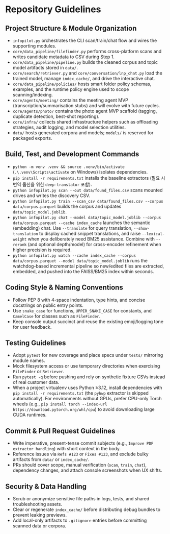 # Repository Guidelines

## Project Structure & Module Organization
- `infopilot.py` orchestrates the CLI scan/train/chat flow and wires the supporting modules.
- `core/data_pipeline/filefinder.py` performs cross-platform scans and writes candidate metadata to CSV during Step 1.
- `core/data_pipeline/pipeline.py` builds the cleaned corpus and topic model artifacts stored in `data/`.
- `core/search/retriever.py` and `core/conversation/lnp_chat.py` load the trained model, manage `index_cache/`, and drive the interactive chat.
- `core/data_pipeline/policies/` hosts smart folder policy schemas, examples, and the runtime policy engine used to scope scanning/indexing.
- `core/agents/meeting/` contains the meeting agent MVP (transcription/summarisation stubs) and will evolve with future cycles.
- `core/agents/photo/` contains the photo agent MVP scaffold (tagging, duplicate detection, best-shot reporting).
- `core/infra/` collects shared infrastructure helpers such as offloading strategies, audit logging, and model selection utilities.
- `data/` hosts generated corpora and models; `models/` is reserved for packaged exports.

## Build, Test, and Development Commands
- `python -m venv .venv && source .venv/bin/activate` (`.\.venv\Scripts\activate` on Windows) isolates dependencies.
- `pip install -r requirements.txt` installs the baseline extractors (필요 시 번역 옵션을 위한 `deep-translator` 포함).
- `python infopilot.py scan --out data/found_files.csv` scans mounted drives and writes the discovery CSV.
- `python infopilot.py train --scan_csv data/found_files.csv --corpus data/corpus.parquet` builds the corpus and updates `data/topic_model.joblib`.
- `python infopilot.py chat --model data/topic_model.joblib --corpus data/corpus.parquet --cache index_cache` launches the semantic (embedding) chat. Use `--translate` for query translation, `--show-translation` to display cached snippet translations, and raise `--lexical-weight` when you deliberately need BM25 assistance. Combine with `--rerank` (and optional depth/model) for cross-encoder refinement when higher precision is required.
- `python infopilot.py watch --cache index_cache --corpus data/corpus.parquet --model data/topic_model.joblib` runs the watchdog-based incremental pipeline so new/edited files are extracted, embedded, and pushed into the FAISS/BM25 index within seconds.

## Coding Style & Naming Conventions
- Follow PEP 8 with 4-space indentation, type hints, and concise docstrings on public entry points.
- Use `snake_case` for functions, `UPPER_SNAKE_CASE` for constants, and `CamelCase` for classes such as `FileFinder`.
- Keep console output succinct and reuse the existing emoji/logging tone for user feedback.

## Testing Guidelines
- Adopt `pytest` for new coverage and place specs under `tests/` mirroring module names.
- Mock filesystem access or use temporary directories when exercising `FileFinder` or `Retriever`.
- Run `pytest -q` before pushing and rely on synthetic fixture CSVs instead of real customer data.
- When a project virtualenv uses Python ≥3.12, install dependencies with `pip install -r requirements.txt` (the `pyhwp` extractor is skipped automatically). For environments without GPUs, prefer CPU-only Torch wheels (e.g., `pip install torch --index-url https://download.pytorch.org/whl/cpu`) to avoid downloading large CUDA runtimes.

## Commit & Pull Request Guidelines
- Write imperative, present-tense commit subjects (e.g., `Improve PDF extractor handling`) with short context in the body.
- Reference issues via `Refs #123` or `Fixes #123`, and exclude bulky artifacts from `data/` or `index_cache/`.
- PRs should cover scope, manual verification (`scan`, `train`, `chat`), dependency changes, and attach console screenshots when UX shifts.

## Security & Data Handling
- Scrub or anonymize sensitive file paths in logs, tests, and shared troubleshooting assets.
- Clear or regenerate `index_cache/` before distributing debug bundles to prevent leaking previews.
- Add local-only artifacts to `.gitignore` entries before committing scanned data or corpora.
